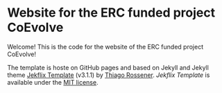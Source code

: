 # Website for the ERC funded project CoEvolve

Welcome! This is the code for the website of the ERC funded project CoEvolve!

The template is hoste on GitHub pages and based on Jekyll and Jekyll theme [Jekflix Template](https://github.com/thiagorossener/jekflix-template) (v3.1.1) by [Thiago Rossener](https://rossener.com/). *Jekflix Template* is available under the [MIT license](https://github.com/thiagorossener/jekflix-template/blob/master/LICENSE).
